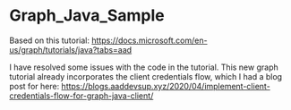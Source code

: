 # Graph_Java_Sample

Based on this tutorial:  https://docs.microsoft.com/en-us/graph/tutorials/java?tabs=aad

I have resolved some issues with the code in the tutorial.  This new graph tutorial already incorporates the client credentials flow, which I had a blog post for here: https://blogs.aaddevsup.xyz/2020/04/implement-client-credentials-flow-for-graph-java-client/
